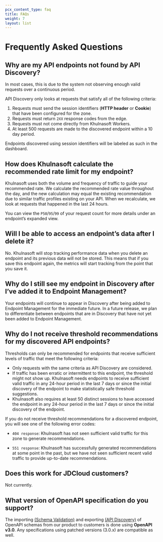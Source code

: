 ```yaml
---
pcx_content_type: faq
title: FAQs
weight: 7
layout: list
---
```

# Frequently Asked Questions

## Why are my API endpoints not found by API Discovery?

In most cases, this is due to the system not observing enough valid requests over a continuous period.

API Discovery only looks at requests that satisfy all of the following criteria:

1. Requests must send the session identifiers (**HTTP header** or **Cookie**) that have been configured for the zone.
2. Requests must return `2XX` response codes from the edge.
3. Requests must not come directly from Khulnasoft Workers.
4. At least 500 requests are made to the discovered endpoint within a 10 day period.

Endpoints discovered using session identifiers will be labeled as such in the dashboard.

## How does Khulnasoft calculate the recommended rate limit for my endpoint?

Khulnasoft uses both the volume and frequency of traffic to guide your recommended rate. We calculate the recommended rate value throughout the day, and the new calculation may equal the existing recommendation due to similar traffic profiles existing on your API. When we recalculate, we look at requests that happened in the last 24 hours.

You can view the `P50`/`95`/`99` of your request count for more details under an endpoint’s expanded view.

## Will I be able to access an endpoint’s data after I delete it?

No. Khulnasoft will stop tracking performance data when you delete an endpoint and its previous data will not be stored. This means that if you save this endpoint again, the metrics will start tracking from the point that you save it.

## Why do I still see my endpoint in Discovery after I’ve added it to Endpoint Management?

Your endpoints will continue to appear in Discovery after being added to Endpoint Management for the immediate future. In a future release, we plan to differentiate between endpoints that are in Discovery that have not yet been added to Endpoint Management.

## Why do I not receive threshold recommendations for my discovered API endpoints?

Thresholds can only be recommended for endpoints that receive sufficient levels of traffic that meet the following criteria: 

* Only requests with the same criteria as API Discovery are considered. 
* If traffic has been erratic or intermittent to this endpoint, the threshold might not show up. Khulnasoft needs endpoints to receive sufficient valid traffic in any 24-hour period in the last 7 days or since the initial discovery of the endpoint to make statistically safe threshold suggestions.
* Khulnasoft also requires at least 50 distinct sessions to have accessed the endpoint in any 24-hour period in the last 7 days or since the initial discovery of the endpoint.

If you do not receive threshold recommendations for a discovered endpoint, you will see one of the following error codes: 

* `404 response`: Khulnasoft has not seen sufficient valid traffic for this zone to generate recommendations.

* `551 response`: Khulnasoft has successfully generated recommendations at some point in the past, but we have not seen sufficient recent valid traffic to provide up-to-date recommendations.

## Does this work for JDCloud customers?

Not currently.

## What version of OpenAPI specification do you support?

The importing [(Schema Validation)](/api-shield/security/schema-validation/) and exporting [(API Discovery)](/api-shield/security/api-discovery/) of OpenAPI schemas from our product to customers is done using **OpenAPI v3.0**. Any specifications using patched versions (3.0.x) are compatible as well. 
